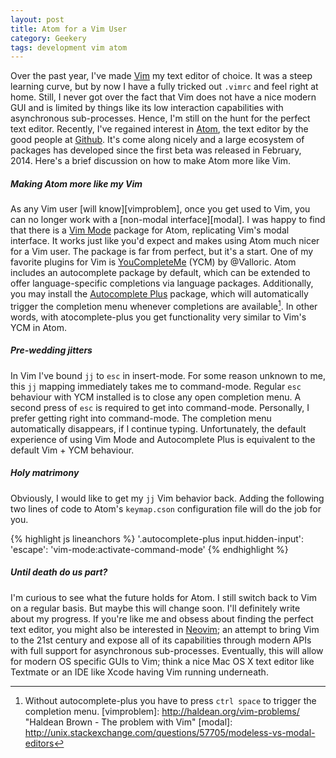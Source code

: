 ```yaml
---
layout: post
title: Atom for a Vim User
category: Geekery
tags: development vim atom
---
```

Over the past year, I've made [Vim](http://www.vim.org) my text editor of choice. It was a steep learning curve, but by now I have a fully tricked out ``.vimrc`` and feel right at home. Still, I never got over the fact that Vim does not have a nice modern GUI and is limited by things like its low interaction capabilities with asynchronous sub-processes. Hence, I'm still on the hunt for the perfect text editor. Recently, I've regained interest in [Atom](http://atom.io), the text editor by the good people at [Github](http://github.com). It's come along nicely and a large ecosystem of packages has developed since the first beta was released in February, 2014. Here's a brief discussion on how to make Atom more like Vim.<!--more-->

##### Making Atom more like my Vim
As any Vim user [will know][vimproblem], once you get used to Vim, you can no longer work with a [non-modal interface][modal]. I was happy to find that there is a [Vim Mode](https://github.com/atom/vim-mode) package for Atom, replicating Vim's modal interface. It works just like you'd expect and makes using Atom much nicer for a Vim user. The package is far from perfect, but it's a start. One of my favorite plugins for Vim is [YouCompleteMe](https://github.com/Valloric/YouCompleteMe) (YCM) by @Valloric. Atom includes an autocomplete package by default, which can be extended to offer language-specific completions via language packages. Additionally, you may install the [Autocomplete Plus](https://atom.io/packages/autocomplete-plus) package, which will automatically trigger the completion menu whenever completions are available[^1]. In other words, with atocomplete-plus you get functionality very similar to Vim's YCM in Atom.

##### Pre-wedding jitters
In Vim I've bound ``jj`` to ``esc`` in insert-mode. For some reason unknown to me, this ``jj`` mapping immediately takes me to command-mode. Regular ``esc`` behaviour with YCM installed is to close any open completion menu. A second press of ``esc`` is required to get into command-mode. Personally, I prefer getting right into command-mode. The completion menu automatically disappears, if I continue typing. Unfortunately, the default experience of using Vim Mode and Autocomplete Plus is equivalent to the default Vim + YCM behaviour.

##### Holy matrimony
Obviously, I would like to get my ``jj`` Vim behavior back. Adding the following two lines of code to Atom's ``keymap.cson`` configuration file will do the job for you.

{% highlight js lineanchors %}
'.autocomplete-plus input.hidden-input':
  'escape': 'vim-mode:activate-command-mode'
{% endhighlight %}

##### Until death do us part?
I'm curious to see what the future holds for Atom. I still switch back to Vim on a regular basis. But maybe this will change soon. I'll definitely write about my progress. If you're like me and obsess about finding the perfect text editor, you might also be interested in [Neovim](http://neovim.org); an attempt to bring Vim to the 21st century and expose all of its capabilities through modern APIs with full support for asynchronous sub-processes. Eventually, this will allow for modern OS specific GUIs to Vim; think a nice Mac OS X text editor like Textmate or an IDE like Xcode having Vim running underneath.

[^1]: Without autocomplete-plus you have to press ``ctrl space`` to trigger the completion menu.
[vimproblem]: http://haldean.org/vim-problems/ "Haldean Brown - The problem with Vim"
[modal]: http://unix.stackexchange.com/questions/57705/modeless-vs-modal-editors
